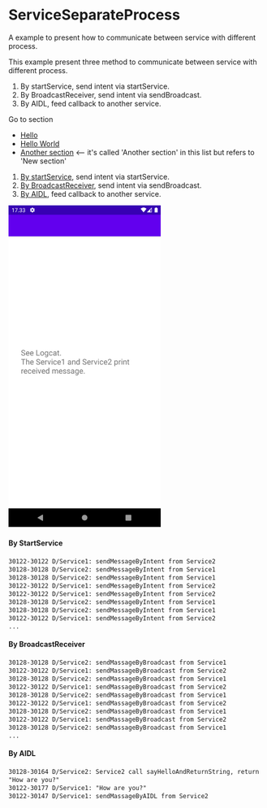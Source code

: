 # ServiceSeparateProcess
A example to present how to communicate between service with different process.


This example present three method to communicate between service with different process.

1. By startService, send intent via startService.
2. By BroadcastReceiver, send intent via sendBroadcast.
3. By AIDL, feed callback to another service.

Go to section
* [Hello](#hello)  
* [Hello World](#hello-world)
* [Another section](#new-section) <-- it's called 'Another section' in this list but refers to 'New section'



1. [By startService](#by-startservice), send intent via startService.
2. [By BroadcastReceiver](#by-broadcastreceiver), send intent via sendBroadcast.
3. [By AIDL](#by-aidl), feed callback to another service.


<img src="./screenshot/Screenshot_1643362404.png" width="300" />

#### By StartService
```
30122-30122 D/Service1: sendMessageByIntent from Service2
30128-30128 D/Service2: sendMessageByIntent from Service1
30128-30128 D/Service2: sendMessageByIntent from Service1
30122-30122 D/Service1: sendMessageByIntent from Service2
30122-30122 D/Service1: sendMessageByIntent from Service2
30128-30128 D/Service2: sendMessageByIntent from Service1
30128-30128 D/Service2: sendMessageByIntent from Service1
30122-30122 D/Service1: sendMessageByIntent from Service2
...
```
#### By BroadcastReceiver

```
30128-30128 D/Service2: sendMassageByBroadcast from Service1
30122-30122 D/Service1: sendMassageByBroadcast from Service2
30128-30128 D/Service2: sendMassageByBroadcast from Service1
30122-30122 D/Service1: sendMassageByBroadcast from Service2
30128-30128 D/Service2: sendMassageByBroadcast from Service1
30122-30122 D/Service1: sendMassageByBroadcast from Service2
30128-30128 D/Service2: sendMassageByBroadcast from Service1
30122-30122 D/Service1: sendMassageByBroadcast from Service2
30128-30128 D/Service2: sendMassageByBroadcast from Service1
...
```

#### By AIDL
```
30128-30164 D/Service2: Service2 call sayHelloAndReturnString, return "How are you?"
30122-30177 D/Service1: "How are you?"
30122-30147 D/Service1: sendMassageByAIDL from Service2
```
